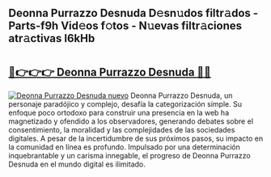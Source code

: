 ## Deonna Purrazzo Desnuda D𝚎sn𝚞dos filtr𝚊dos - Parts-f9h Vid𝚎os f𝚘tos - N𝚞evas filtr𝚊ciones atr𝚊ctivas l6kHb

# <h2><a href="http://mb6ux55.tromn.icu/?c=Deonna+Purrazzo+Desnuda">🔗👉👉👉 Deonna Purrazzo Desnuda 🔗🔗</a></h2>

[![Deonna Purrazzo Desnuda nuevo](https://i.imgur.com/pEAQMta.gif)](http://mb6ux55.tromn.icu/?c=Deonna+Purrazzo+Desnuda)
Deonna Purrazzo Desnuda, un personaje paradójico y complejo, desafía la categorización simple. Su enfoque poco ortodoxo para construir una presencia en la web ha magnetizado y ofendido a los observadores, generando debates sobre el consentimiento, la moralidad y las complejidades de las sociedades digitales. A pesar de la incertidumbre de sus próximos pasos, su impacto en la comunidad en línea es profundo. Impulsado por una determinación inquebrantable y un carisma innegable, el progreso de Deonna Purrazzo Desnuda en el mundo digital es ilimitado.

